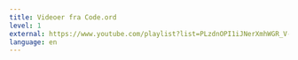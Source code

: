 ```yaml
---
title: Videoer fra Code.ord
level: 1
external: https://www.youtube.com/playlist?list=PLzdnOPI1iJNerXmhWGR_V-8vWPe0v62DE
language: en
---
```

